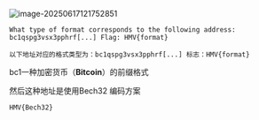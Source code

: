 ![image-20250617121752851](https://7r1umphk.github.io/image/20250617121753191.webp)

```
What type of format corresponds to the following address: bc1qspg3vsx3pphrf[...] Flag: HMV{format}

以下地址对应的格式类型为：bc1qspg3vsx3pphrf[...] 标志：HMV{format}
```

bc1一种加密货币（**Bitcoin**）的前缀格式

然后这种地址是使用Bech32 编码方案

```
HMV{Bech32}
```

